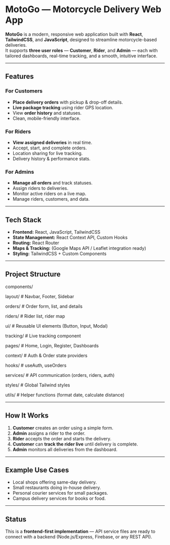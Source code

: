 #  MotoGo — Motorcycle Delivery Web App

**MotoGo** is a modern, responsive web application built with **React**, **TailwindCSS**, and **JavaScript**, designed to streamline motorcycle-based deliveries.  
It supports **three user roles** — **Customer**, **Rider**, and **Admin** — each with tailored dashboards, real-time tracking, and a smooth, intuitive interface.

---

##  Features

### **For Customers**
-  **Place delivery orders** with pickup & drop-off details.
-  **Live package tracking** using rider GPS location.
-  View **order history** and statuses.
-  Clean, mobile-friendly interface.

### **For Riders**
-  **View assigned deliveries** in real time.
-  Accept, start, and complete orders.
-  Location sharing for live tracking.
-  Delivery history & performance stats.

### **For Admins**
-  **Manage all orders** and track statuses.
-  Assign riders to deliveries.
-  Monitor active riders on a live map.
-  Manage riders, customers, and data.

---

##  Tech Stack

- **Frontend:** React, JavaScript, TailwindCSS  
- **State Management:** React Context API, Custom Hooks  
- **Routing:** React Router  
- **Maps & Tracking:** (Google Maps API / Leaflet integration ready)  
- **Styling:** TailwindCSS + Custom Components  

---

##  Project Structure

components/


layout/ # Navbar, Footer, Sidebar

orders/ # Order form, list, and details

riders/ # Rider list, rider map

ui/ # Reusable UI elements (Button, Input, Modal)

tracking/ # Live tracking component

pages/ # Home, Login, Register, Dashboards

context/ # Auth & Order state providers

hooks/ # useAuth, useOrders

services/ # API communication (orders, riders, auth)

styles/ # Global Tailwind styles

utils/ # Helper functions (format date, calculate distance)



---

##  How It Works

1. **Customer** creates an order using a simple form.
2. **Admin** assigns a rider to the order.
3. **Rider** accepts the order and starts the delivery.
4. **Customer** can **track the rider live** until delivery is complete.
5. **Admin** monitors all deliveries from the dashboard.

---

##  Example Use Cases
- Local shops offering same-day delivery.
- Small restaurants doing in-house delivery.
- Personal courier services for small packages.
- Campus delivery services for books or food.

---

##  Status
This is a **frontend-first implementation** — API service files are ready to connect with a backend (Node.js/Express, Firebase, or any REST API).

